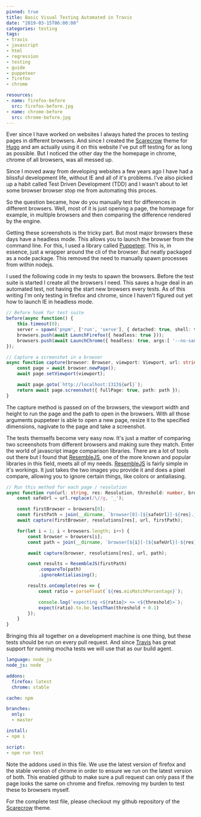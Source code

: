 ```yaml
---
pinned: true
title: Basic Visual Testing Automated in Travis
date: "2019-03-15T06:00:00"
categories: testing
tags:
- travis
- javascript
- html
- regression
- testing
- guide
- puppeteer
- firefox
- chrome

resources:
- name: firefox-before
  src: firefox-before.jpg
- name: chrome-before
  src: chrome-before.jpg
---
```


Ever since I have worked on websites I always hated the proces to testing pages in different browsers. And since I created the [Scarecrow][scarecrow] theme for [Hugo][hugo] and am actually using it on this website I've put off testing for as long as possible. But I noticed the other day the the homepage in chrome, chrome of all browsers, was all messed up.

<!--more-->

Since I moved away from developing websites a few years ago I have had a blissful development life, without IE and all of it's problems.  I've also picked up a habit called Test Driven Development (TDD) and I wasn't about to let some browser browser stop me from automating this proces.

So the question became, how do you manually test for differences in different browsers. Well, most of it is just opening a page, the homepage for example, in multiple browsers and then comparing the difference rendered by the engine.

Getting these screenshots is the tricky part. But most major browsers these days have a headless mode. This allows you to launch the browser from the command line. For this, I used a library called [Puppeteer][puppeteer]. This is, in essence, just a wrapper around the cli of the browser. But neatly packaged as a node package. This removed the need to manually spawn processes from within nodejs.

I used the following code in my tests to spawn the browsers. Before the test suite is started I create all the browsers I need. This saves a huge deal in an automated test, not having the start new browsers every tests. As of this writing I'm only testing in firefox and chrome, since I haven't figured out yet how to launch IE in headless mode.

```typescript
// Before hook for test suite
before(async function() {
	this.timeout(0);
	server = spawn('pnpm', ['run', 'serve'], { detached: true, shell: true });
	browsers.push(await LaunchFirefox({ headless: true }));
	browsers.push(await LaunchChrome({ headless: true, args:[ '--no-sandbox', '--disable-setuid-sandbox' ]}));
});

// Capture a screenshot in a browser
async function capture(browser: Browser, viewport: Viewport, url: string, path: string): Promise<Buffer> {
	const page = await browser.newPage();
	await page.setViewport(viewport);

	await page.goto(`http://localhost:1313${url}`);
	return await page.screenshot({ fullPage: true, path: path });
}
```

The capture method is passed on of the browsers, the viewport width and height to run the page and the path to open in the browsers.
With all those arguments puppeteer is able to open a new page, resize it to the specified dimensions, nagivate to the page and take a screenshot.

The tests themselfs become very easy now. It's just a matter of comparing two screenshots from different browsers and making sure they match. Enter the world of javascript image comparison libraries. There are a lot of tools out there but I found that [ResembleJS][resemblejs], one of the more known and popular libraries in this field, meets all of my needs. [ResembleJS][resemblejs] is fairly simple in it's workings. It just takes the two images you provide it and does a pixel compare, allowing you to ignore certain things, like colors or antialiasing.

```typescript
// Run this method for each page / resolution
async function run(url: string, res: Resolution, threshold: number, browsers: Browser[]): Promise<void> {
	const safeUrl = url.replace(/\//g, '_');

	const firstBrowser = browsers[0];
	const firstPath = join(__dirname, `browser[0]-[${safeUrl}]-${res}.jpg`);
	await capture(firstBrowser, resolutions[res], url, firstPath);

	for(let i = 1; i < browsers.length; i++) {
		const browser = browsers[i];
		const path = join(__dirname, `browser[${i}]-[${safeUrl}]-${res}.jpg`);

		await capture(browser, resolutions[res], url, path);

		const results = ResembleJS(firstPath)
			.compareTo(path)
			.ignoreAntialiasing();

		results.onComplete(res => {
			const ratio = parseFloat(`${res.misMatchPercentage}`);

			console.log(`expecting <${ratio}> <= <${threshold}>`);
			expect(ratio).to.be.lessThan(threshold + 0.1)
		});
	}
}
```

Bringing this all together on a development machine is one thing, but these tests should be run on every pull request. And since [Travis][travis] has great support for running mocha tests we will use that as our build agent.

```yml
language: node_js
node_js: node

addons:
  firefox: latest
  chrome: stable

cache: npm

branches:
  only:
  - master

install:
- npm i

script:
- npm run test
```

Note the addons used in this file. We use the latest version of firefox and the stable version of chrome in order to ensure we run on the latest version of both.
This enabled github to make sure a pull request can only pass if the page looks the same on chrome and firefox. removing my burden to test these to browsers myself.


For the complete test file, please checkout my github repository of the [Scarecrow][scarecrow] theme.


[scarecrow]: https://github.com/strootje/hugo-scarecrow-theme/
[hugo]: https://gohugo.io/
[puppeteer]: https://github.com/GoogleChrome/puppeteer
[resemblejs]: https://github.com/rsmbl/Resemble.js
[travis]: https://travis-ci.org/
